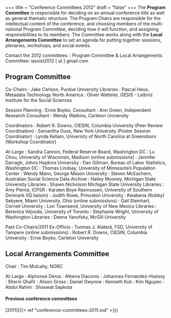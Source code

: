 +++
title = "Conference Committees 2012"
draft = "false"
+++
The **Program Committee** is responsible for deciding on an annual conference title as well as general thematic structure. The Program Chairs are responsible for the intellectual content of the conference, and choosing members of the multi-national Program Committee, deciding how it will function, and assigning responsibilities to its members. The Committee works along with the **Local Arrangements Committee** to set an agenda for putting together sessions, plenaries, workshops, and social events.

Contact the 2012 committees:
: Program Committee & Local Arrangements Committee: iassist2012 [ at ] gmail.com

## Program Committee

Co-Chairs
: Jake Carlson, Purdue University Libraries
: Pascal Heus, Metadata Technology North America
: Oliver Watteler, GESIS - Leibniz Institute for the Social Sciences

Session Planning
: Ernie Boyko, Consultant
: Ann Green, Independent Research Consultant
: Wendy Watkins, Carleton University

Coordinators
: Robert R. Downs, CIESIN, Columbia University (Peer Review Coordination)
: Samantha Guss, New York University (Poster Session Coordinator)
: Lynda Kellam, University of North Carolina at Greensboro (Workshop Coordinator)

At-Large
: Sandra Cannon, Federal Reserve Board, Washington DC
: Lu Chou, University of Wisconsin, Madison (online submissions)
: Jennifer Darragh, Johns Hopkins University
: Dan Gillman, Bureau of Labor Statistics, Washington DC
: Thomas Lindsay, University of Minnesota’s Population Center
: Wendy Mann, George Mason University
: Steven McEachern, Australian Social Science Data Archive
: Hailey Mooney, Michigan State University Libraries
: Shawn Nicholson Michigan State University Libraries
: Amy Pienta, ICPSR
: Karsten Boye Rasmussen, University of Southern Denmark (IQ liaison)
: Judith Rowe, Princeton University
: Kwabena (Kobby) Sekyere, Miami University, Ohio (online submissions)
: Gail Steinhart, Cornell University
: Lori Townsend, University of New Mexico Libraries
: Berenica Vejvoda, University of Toronto
: Stephanie Wright, University of Washington Libraries
: Deena Yanofsky, McGill University

Past Co-Chairs/2011 Ex-Officio
: Tuomas J. Alaterä, FSD, University of Tampere (online submissions)
: Robert R. Downs, CIESIN, Columbia University
: Ernie Boyko, Carleton University

## Local Arrangements Committee

Chair
: Tim Mulcahy, NORC

At-Large
: Alphonse Derus
: Athena Diaconis
: Johannes Fernandez-Huessy
: Sherin Ghafir
: Alison Gross
: Daniel Gwynne
: Kenneth Kuk
: Kim Nguyen
: Abdul Rahim
: Shaswat Sapkota

#### Previous conference committees

[2011]({{< ref "conference-committees-2011.md" >}})